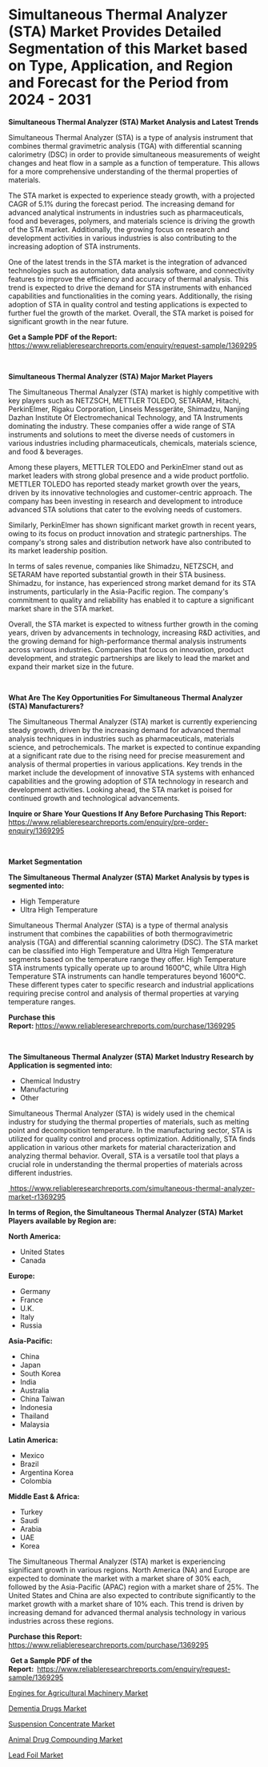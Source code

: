 <p><h1>Simultaneous Thermal Analyzer (STA) Market Provides Detailed Segmentation of this Market based on Type, Application, and Region and Forecast for the Period from 2024 - 2031</h1></p><p><strong>Simultaneous Thermal Analyzer (STA) Market Analysis and Latest Trends</strong></p>
<p><p>Simultaneous Thermal Analyzer (STA) is a type of analysis instrument that combines thermal gravimetric analysis (TGA) with differential scanning calorimetry (DSC) in order to provide simultaneous measurements of weight changes and heat flow in a sample as a function of temperature. This allows for a more comprehensive understanding of the thermal properties of materials.</p><p>The STA market is expected to experience steady growth, with a projected CAGR of 5.1% during the forecast period. The increasing demand for advanced analytical instruments in industries such as pharmaceuticals, food and beverages, polymers, and materials science is driving the growth of the STA market. Additionally, the growing focus on research and development activities in various industries is also contributing to the increasing adoption of STA instruments.</p><p>One of the latest trends in the STA market is the integration of advanced technologies such as automation, data analysis software, and connectivity features to improve the efficiency and accuracy of thermal analysis. This trend is expected to drive the demand for STA instruments with enhanced capabilities and functionalities in the coming years. Additionally, the rising adoption of STA in quality control and testing applications is expected to further fuel the growth of the market. Overall, the STA market is poised for significant growth in the near future.</p></p>
<p><strong>Get a Sample PDF of the Report:&nbsp;</strong> <a href="https://www.reliableresearchreports.com/enquiry/request-sample/1369295">https://www.reliableresearchreports.com/enquiry/request-sample/1369295</a></p>
<p>&nbsp;</p>
<p><strong>Simultaneous Thermal Analyzer (STA) Major Market Players</strong></p>
<p><p>The Simultaneous Thermal Analyzer (STA) market is highly competitive with key players such as NETZSCH, METTLER TOLEDO, SETARAM, Hitachi, PerkinElmer, Rigaku Corporation, Linseis Messgeräte, Shimadzu, Nanjing Dazhan Institute Of Electromechanical Technology, and TA Instruments dominating the industry. These companies offer a wide range of STA instruments and solutions to meet the diverse needs of customers in various industries including pharmaceuticals, chemicals, materials science, and food & beverages.</p><p>Among these players, METTLER TOLEDO and PerkinElmer stand out as market leaders with strong global presence and a wide product portfolio. METTLER TOLEDO has reported steady market growth over the years, driven by its innovative technologies and customer-centric approach. The company has been investing in research and development to introduce advanced STA solutions that cater to the evolving needs of customers.</p><p>Similarly, PerkinElmer has shown significant market growth in recent years, owing to its focus on product innovation and strategic partnerships. The company's strong sales and distribution network have also contributed to its market leadership position.</p><p>In terms of sales revenue, companies like Shimadzu, NETZSCH, and SETARAM have reported substantial growth in their STA business. Shimadzu, for instance, has experienced strong market demand for its STA instruments, particularly in the Asia-Pacific region. The company's commitment to quality and reliability has enabled it to capture a significant market share in the STA market.</p><p>Overall, the STA market is expected to witness further growth in the coming years, driven by advancements in technology, increasing R&D activities, and the growing demand for high-performance thermal analysis instruments across various industries. Companies that focus on innovation, product development, and strategic partnerships are likely to lead the market and expand their market size in the future.</p></p>
<p>&nbsp;</p>
<p><strong>What Are The Key Opportunities For Simultaneous Thermal Analyzer (STA) Manufacturers?</strong></p>
<p><p>The Simultaneous Thermal Analyzer (STA) market is currently experiencing steady growth, driven by the increasing demand for advanced thermal analysis techniques in industries such as pharmaceuticals, materials science, and petrochemicals. The market is expected to continue expanding at a significant rate due to the rising need for precise measurement and analysis of thermal properties in various applications. Key trends in the market include the development of innovative STA systems with enhanced capabilities and the growing adoption of STA technology in research and development activities. Looking ahead, the STA market is poised for continued growth and technological advancements.</p></p>
<p><strong>Inquire or Share Your Questions If Any Before Purchasing This Report:</strong> <a href="https://www.reliableresearchreports.com/enquiry/pre-order-enquiry/1369295">https://www.reliableresearchreports.com/enquiry/pre-order-enquiry/1369295</a></p>
<p>&nbsp;</p>
<p><strong>Market Segmentation</strong></p>
<p><strong>The Simultaneous Thermal Analyzer (STA) Market Analysis by types is segmented into:</strong></p>
<p><ul><li>High Temperature</li><li>Ultra High Temperature</li></ul></p>
<p><p>Simultaneous Thermal Analyzer (STA) is a type of thermal analysis instrument that combines the capabilities of both thermogravimetric analysis (TGA) and differential scanning calorimetry (DSC). The STA market can be classified into High Temperature and Ultra High Temperature segments based on the temperature range they offer. High Temperature STA instruments typically operate up to around 1600°C, while Ultra High Temperature STA instruments can handle temperatures beyond 1600°C. These different types cater to specific research and industrial applications requiring precise control and analysis of thermal properties at varying temperature ranges.</p></p>
<p><strong>Purchase this Report:&nbsp;</strong><a href="https://www.reliableresearchreports.com/purchase/1369295">https://www.reliableresearchreports.com/purchase/1369295</a></p>
<p>&nbsp;</p>
<p><strong>The Simultaneous Thermal Analyzer (STA) Market Industry Research by Application is segmented into:</strong></p>
<p><ul><li>Chemical Industry</li><li>Manufacturing</li><li>Other</li></ul></p>
<p><p>Simultaneous Thermal Analyzer (STA) is widely used in the chemical industry for studying the thermal properties of materials, such as melting point and decomposition temperature. In the manufacturing sector, STA is utilized for quality control and process optimization. Additionally, STA finds application in various other markets for material characterization and analyzing thermal behavior. Overall, STA is a versatile tool that plays a crucial role in understanding the thermal properties of materials across different industries.</p></p>
<p><a href="https://www.reliableresearchreports.com/simultaneous-thermal-analyzer-market-r1369295">&nbsp;https://www.reliableresearchreports.com/simultaneous-thermal-analyzer-market-r1369295</a></p>
<p><strong>In terms of Region, the Simultaneous Thermal Analyzer (STA) Market Players available by Region are:</strong></p>
<p>
    <p> <strong> North America: </strong>
        <ul>
            <li>United States</li>
            <li>Canada</li>
        </ul>
        </p> 
    <p> <strong> Europe: </strong>
        <ul>
            <li>Germany</li>
            <li>France</li>
            <li>U.K.</li>
            <li>Italy</li>
            <li>Russia</li>
        </ul>
        </p> 
    <p> <strong> Asia-Pacific: </strong>
        <ul>
            <li>China</li>
            <li>Japan</li>
            <li>South Korea</li>
            <li>India</li>
            <li>Australia</li>
            <li>China Taiwan</li>
            <li>Indonesia</li>
            <li>Thailand</li>
            <li>Malaysia</li>
        </ul>
        </p> 
    <p> <strong> Latin America: </strong>
        <ul>
            <li>Mexico</li>
            <li>Brazil</li>
            <li>Argentina Korea</li>
            <li>Colombia</li>
        </ul>
        </p> 
    <p> <strong> Middle East & Africa: </strong>
        <ul>
            <li>Turkey</li>
            <li>Saudi</li>
            <li>Arabia</li>
            <li>UAE</li>
            <li>Korea</li>
        </ul>
    </p>
    </p>
<p><p>The Simultaneous Thermal Analyzer (STA) market is experiencing significant growth in various regions. North America (NA) and Europe are expected to dominate the market with a market share of 30% each, followed by the Asia-Pacific (APAC) region with a market share of 25%. The United States and China are also expected to contribute significantly to the market growth with a market share of 10% each. This trend is driven by increasing demand for advanced thermal analysis technology in various industries across these regions.</p></p>
<p><strong>Purchase this Report: </strong><a href="https://www.reliableresearchreports.com/purchase/1369295">https://www.reliableresearchreports.com/purchase/1369295</a></p>
<p>&nbsp;<strong>Get a Sample PDF of the Report:&nbsp;&nbsp;</strong><a href="https://www.reliableresearchreports.com/enquiry/request-sample/1369295">https://www.reliableresearchreports.com/enquiry/request-sample/1369295</a></p>
<p><strong></strong></p>
<p><p><a href="https://issuu.com/reportprime-2/docs/engines-for-agricultural-machinery-market-size-203">Engines for Agricultural Machinery Market</a></p><p><a href="https://github.com/fiixsa/Market-Research-Report-List-3/blob/main/dementia-drugs-market.md">Dementia Drugs Market</a></p><p><a href="https://www.linkedin.com/pulse/suspension-concentrate-market-global-regional-analysis-hwtfe">Suspension Concentrate Market</a></p><p><a href="https://github.com/Airanohannonzb68e5pb53oc1/Market-Research-Report-List-3/blob/main/animal-drug-compounding-market.md">Animal Drug Compounding Market</a></p><p><a href="https://www.linkedin.com/pulse/lead-foil-market-size-amp-share-analysis-growth-trends-32whe">Lead Foil Market</a></p></p>